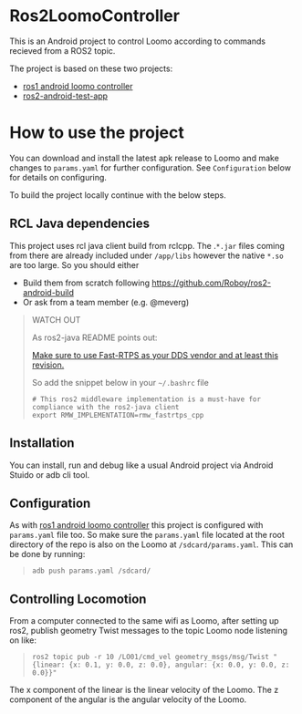 # Ros2LoomoController

This is an Android project to control Loomo according to commands recieved from a ROS2 topic.

The project is based on these two projects:
- [ros1 android loomo controller](https://github.com/mit-acl/android_loomo_ros_core)
- [ros2-android-test-app](https://github.com/YasuChiba/ros2-android-test-app)

# How to use the project
You can download and install the latest apk release to Loomo and make changes to `params.yaml` for further configuration. See `Configuration` below for details on configuring.

To build the project locally continue with the below steps.

## RCL Java dependencies
This project uses rcl java client build from rclcpp. The .`*.jar` files coming from there are already included under `/app/libs` however the native `*.so` are too large. So you should either 
- Build them from scratch following https://github.com/Roboy/ros2-android-build
- Or ask from a team member (e.g. @meverg)

> WATCH OUT
>
> As ros2-java README points out: 
>
> [Make sure to use Fast-RTPS as your DDS vendor and at least this revision.](https://github.com/ros2-java/ros2_java#including-android)
> 
> So add the snippet below in your `~/.bashrc` file
> ```
> # This ros2 middleware implementation is a must-have for compliance with the ros2-java client
> export RMW_IMPLEMENTATION=rmw_fastrtps_cpp
> ```

## Installation
You can install, run and debug like a usual Android project via Android Stuido or adb cli tool.

## Configuration
As with [ros1 android loomo controller](https://github.com/mit-acl/android_loomo_ros_core) this project is configured with `params.yaml` file too. So make sure the `params.yaml` file located at the root directory of the repo is also on the Loomo at `/sdcard/params.yaml`. This can be done by running: 
> `adb push params.yaml /sdcard/`

## Controlling Locomotion
From a computer connected to the same wifi as Loomo, after setting up ros2, publish geometry Twist messages to the topic Loomo node listening on like:
> `ros2 topic pub -r 10 /LO01/cmd_vel geometry_msgs/msg/Twist "{linear: {x: 0.1, y: 0.0, z: 0.0}, angular: {x: 0.0, y: 0.0, z: 0.0}}"`

The x component of the linear is the linear velocity of the Loomo. The z component of the angular is the angular velocity of the Loomo.

